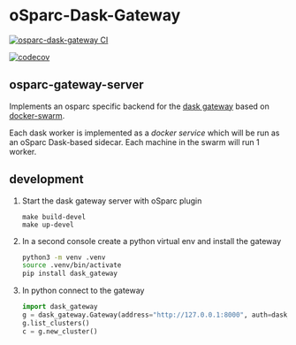 # oSparc-Dask-Gateway

[![osparc-dask-gateway CI](https://github.com/ITISFoundation/osparc-dask-gateway/actions/workflows/gateway.yml/badge.svg)](https://github.com/ITISFoundation/osparc-dask-gateway/actions/workflows/gateway.yml)

[![codecov](https://codecov.io/gh/ITISFoundation/osparc-dask-gateway/branch/main/graph/badge.svg?token=I637tqTNuI)](https://codecov.io/gh/ITISFoundation/osparc-dask-gateway)

## osparc-gateway-server

Implements an osparc specific backend for the [dask gateway](https://gateway.dask.org/) based on [docker-swarm](https://docs.docker.com/engine/swarm/).

Each dask worker is implemented as a *docker service* which will be run as an oSparc Dask-based sidecar. Each machine in the swarm will run 1 worker.

## development

1. Start the dask gateway server with oSparc plugin

    ```console
    make build-devel
    make up-devel
    ```

2. In a second console create a python virtual env and install the gateway

    ```bash
    python3 -m venv .venv
    source .venv/bin/activate
    pip install dask_gateway
    ```

3. In python connect to the gateway

    ```python
    import dask_gateway
    g = dask_gateway.Gateway(address="http://127.0.0.1:8000", auth=dask_gateway.BasicAuth("whatever", "asdf"))
    g.list_clusters()
    c = g.new_cluster()
    ```
